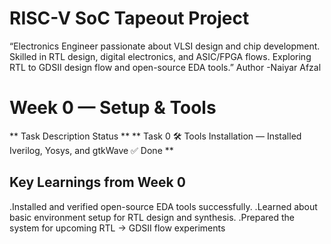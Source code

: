 # RISC-V SoC Tapeout Project
“Electronics Engineer passionate about VLSI design and chip development. Skilled in RTL design, digital electronics, and ASIC/FPGA flows. Exploring RTL to GDSII design flow and open-source EDA tools.”
Author -Naiyar Afzal

# Week 0 — Setup & Tools
** Task	   Description	           Status **
** Task 0	🛠️ Tools Installation — Installed Iverilog, Yosys, and gtkWave	✅ Done **


 ## Key Learnings from Week 0
.Installed and verified open-source EDA tools successfully.
.Learned about basic environment setup for RTL design and synthesis.
.Prepared the system for upcoming RTL → GDSII flow experiments
